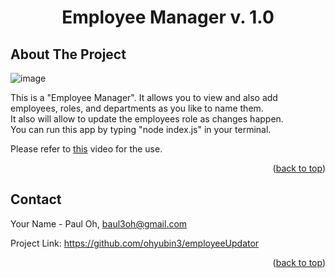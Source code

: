 
<a name="readme-top"></a>




<h1 align="center">Employee Manager v. 1.0</h1>





<!-- ABOUT THE PROJECT -->
## About The Project



![image](https://user-images.githubusercontent.com/111654603/194251662-cfb8d402-408e-4ca6-97eb-97b047151a0d.png)



This is a "Employee Manager".
It allows you to view and also add employees, roles, and departments as you like to name them. <br>
It also will allow to update the employees role as changes happen. <br>
You can run this app by typing "node index.js" in your terminal.


Please refer to <a href="https://drive.google.com/file/d/1_r06NBvAz2pY5t-uCWThvgw6xYDb131d/view">this</a> video for the use.



<p align="right">(<a href="#readme-top">back to top</a>)</p>








<!-- CONTACT -->
## Contact

Your Name - Paul Oh, baul3oh@gmail.com

Project Link: https://github.com/ohyubin3/employeeUpdator


<p align="right">(<a href="#readme-top">back to top</a>)</p>
